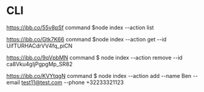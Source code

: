 # CLI

https://ibb.co/55v8pSf command $node index --action list

https://ibb.co/Gtk7K66 command $node index --action get --id UifTURHACdrVV4fq_piCN

https://ibb.co/9qVpbMN command $ node index --action remove --id ca8Vku4gIjPgpgMp_SR82

https://ibb.co/KVYtqgN command $ node index --action add --name Ben --email test11@test.com --phone +32233321123
